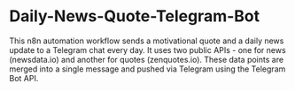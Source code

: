 # Daily-News-Quote-Telegram-Bot
This n8n automation workflow sends a motivational quote and a daily news update to a Telegram chat every day. It uses two public APIs - one for news (newsdata.io) and another for quotes (zenquotes.io). These data points are merged into a single message and pushed via Telegram using the Telegram Bot API.
